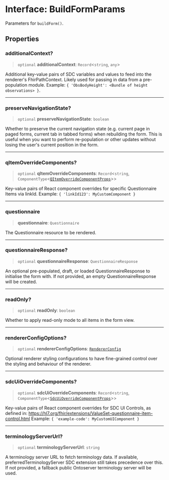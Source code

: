 # Interface: BuildFormParams

Parameters for `buildForm()`.

## Properties

### additionalContext?

> `optional` **additionalContext**: `Record`\<`string`, `any`\>

Additional key-value pairs of SDC variables and values to feed into the renderer's FhirPathContext.
Likely used for passing in data from a pre-population module.
Example: `{ 'ObsBodyHeight': <Bundle of height observations> }`.

***

### preserveNavigationState?

> `optional` **preserveNavigationState**: `boolean`

Whether to preserve the current navigation state (e.g. current page in paged forms, current tab in tabbed forms) when rebuilding the form.
This is useful when you want to perform re-population or other updates without losing the user's current position in the form.

***

### qItemOverrideComponents?

> `optional` **qItemOverrideComponents**: `Record`\<`string`, `ComponentType`\<[`QItemOverrideComponentProps`](QItemOverrideComponentProps.md)\>\>

Key-value pairs of React component overrides for specific Questionnaire Items via linkId.
Example: `{ 'linkId123': MyCustomComponent }`

***

### questionnaire

> **questionnaire**: `Questionnaire`

The Questionnaire resource to be rendered.

***

### questionnaireResponse?

> `optional` **questionnaireResponse**: `QuestionnaireResponse`

An optional pre-populated, draft, or loaded QuestionnaireResponse to initialise the form with.
If not provided, an empty QuestionnaireResponse will be created.

***

### readOnly?

> `optional` **readOnly**: `boolean`

Whether to apply read-only mode to all items in the form view.

***

### rendererConfigOptions?

> `optional` **rendererConfigOptions**: [`RendererConfig`](RendererConfig.md)

Optional renderer styling configurations to have fine-grained control over the styling and behaviour of the renderer.

***

### sdcUiOverrideComponents?

> `optional` **sdcUiOverrideComponents**: `Record`\<`string`, `ComponentType`\<[`SdcUiOverrideComponentProps`](SdcUiOverrideComponentProps.md)\>\>

Key-value pairs of React component overrides for SDC UI Controls, as defined in:
https://hl7.org/fhir/extensions/ValueSet-questionnaire-item-control.html
Example: `{ 'example-code': MyCustomUIComponent }`

***

### terminologyServerUrl?

> `optional` **terminologyServerUrl**: `string`

A terminology server URL to fetch terminology data.
If available, preferredTerminologyServer SDC extension still takes precedence over this.
If not provided, a fallback public Ontoserver terminology server will be used.
